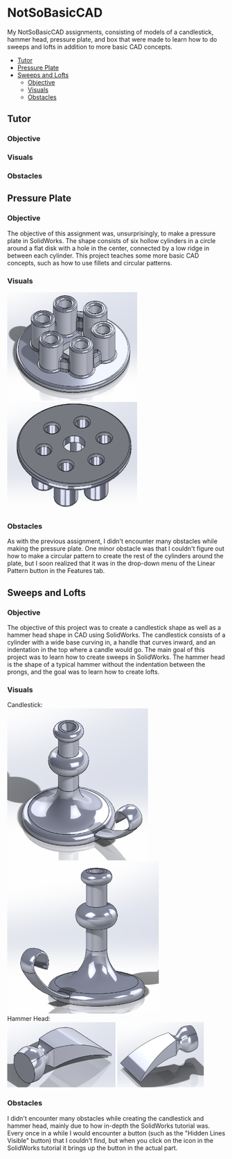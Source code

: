 # NotSoBasicCAD
My NotSoBasicCAD assignments, consisting of models of a candlestick, hammer head, pressure plate, and box that were made to learn how to do sweeps and lofts in addition to more basic CAD concepts.

- [Tutor](https://github.com/lschenc41/NotSoBasicCAD/blob/master/README.md#tutor)
- [Pressure Plate](https://github.com/lschenc41/NotSoBasicCAD/blob/master/README.md#pressure-plate)
- [Sweeps and Lofts](https://github.com/lschenc41/NotSoBasicCAD/blob/master/README.md#sweeps-and-lofts)
  - [Objective](https://github.com/lschenc41/NotSoBasicCAD/blob/master/README.md#objective)
  - [Visuals](https://github.com/lschenc41/NotSoBasicCAD/blob/master/README.md#visuals)
  - [Obstacles](https://github.com/lschenc41/NotSoBasicCAD/blob/master/README.md#obstacles)
## Tutor
### Objective
### Visuals
### Obstacles
## Pressure Plate
### Objective
The objective of this assignment was, unsurprisingly, to make a pressure plate in SolidWorks. The shape consists of six hollow cylinders in a circle around a flat disk with a hole in the center, connected by a low ridge in between each cylinder. This project teaches some more basic CAD concepts, such as how to use fillets and circular patterns.
### Visuals
<img src="https://github.com/lschenc41/NotSoBasicCAD/blob/master/Media/PressurePlate1.PNG" alt="PressurePlate1" width="300" height="250"> <img src="https://github.com/lschenc41/NotSoBasicCAD/blob/master/Media/PressurePlate2.PNG" alt="PressurePlate2" width="300" height="250">
### Obstacles
As with the previous assignment, I didn't encounter many obstacles while making the pressure plate. One minor obstacle was that I couldn't figure out how to make a circular pattern to create the rest of the cylinders around the plate, but I soon realized that it was in the drop-down menu of the Linear Pattern button in the Features tab.
## Sweeps and Lofts
### Objective
The objective of this project was to create a candlestick shape as well as a hammer head shape in CAD using SolidWorks. The candlestick consists of a cylinder with a wide base curving in, a handle that curves inward, and an indentation in the top where a candle would go. The main goal of this project was to learn how to create sweeps in SolidWorks. The hammer head is the shape of a typical hammer without the indentation between the prongs, and the goal was to learn how to create lofts. 
### Visuals
Candlestick:\
<img src="https://github.com/lschenc41/NotSoBasicCAD/blob/master/Media/Cstick1.PNG" alt="Candlestick1" width="325" height="350"> <img src="https://github.com/lschenc41/NotSoBasicCAD/blob/master/Media/Cstick2.PNG" alt="Candlestick2" width="350" height="350">\
Hammer Head:\
<img src="https://github.com/lschenc41/NotSoBasicCAD/blob/master/Media/Hammer1.PNG" alt="Hammer1" width="250" height="150"> <img src="https://github.com/lschenc41/NotSoBasicCAD/blob/master/Media/Hammer2.PNG" alt="Hammer2" width="200" height="150">
### Obstacles
I didn't encounter many obstacles while creating the candlestick and hammer head, mainly due to how in-depth the SolidWorks tutorial was. Every once in a while I would encounter a button (such as the "Hidden Lines Visible" button) that I couldn't find, but when you click on the icon in the SolidWorks tutorial it brings up the button in the actual part. 
